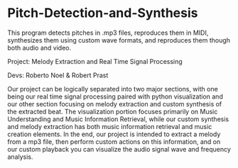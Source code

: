 # Pitch-Detection-and-Synthesis
This program detects pitches in .mp3 files, reproduces them in MIDI, synthesizes them using custom wave formats, and reproduces them though both audio and video.

Project: Melody Extraction and Real Time Signal Processing

Devs: Roberto Noel & Robert Prast

Our project can be logically separated into two major sections, with one being our real time signal processing paired with python visualization and our other section focusing on melody extraction and custom synthesis of the extracted beat. The visualization portion focuses primarily on Music Understanding and Music Information Retrieval, while our custom synthesis and melody extraction has both music information retrieval and music creation elements. In the end, our project is intended to extract a melody from a mp3 file, then perform custom actions on this information, and on our custom playback you can visualize the audio signal wave and frequency analysis.
